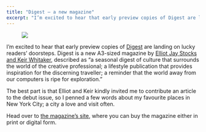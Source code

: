 ```yaml
---
title: "Digest — a new magazine"
excerpt: "I’m excited to hear that early preview copies of Digest are landing on lucky readers’ doorsteps."
---
```


<figure class="left">
    <img src="http://howells.ws/images/made/images/uploads/digest_460_307_s_c1.jpg">
</figure>

I’m excited to hear that early preview copies of [Digest](http://readdigest.com/) are landing on lucky readers’ doorsteps. Digest is a new A3-sized magazine by <a href="http://viewportindustries.com/about">Elliot Jay Stocks and Keir Whitaker</a>, described as “a seasonal digest of culture that surrounds the world of the creative professional; a lifestyle publication that provides inspiration for the discerning traveller; a reminder that the world away from our computers is ripe for exploration.”

The best part is that Elliot and Keir kindly invited me to contribute an article to the debut issue, so I penned a few words about my favourite places in New York City; a city a love and visit often.

Head over to [the magazine’s site](http://readdigest.com/), where you can buy the magazine either in print or digital form.
